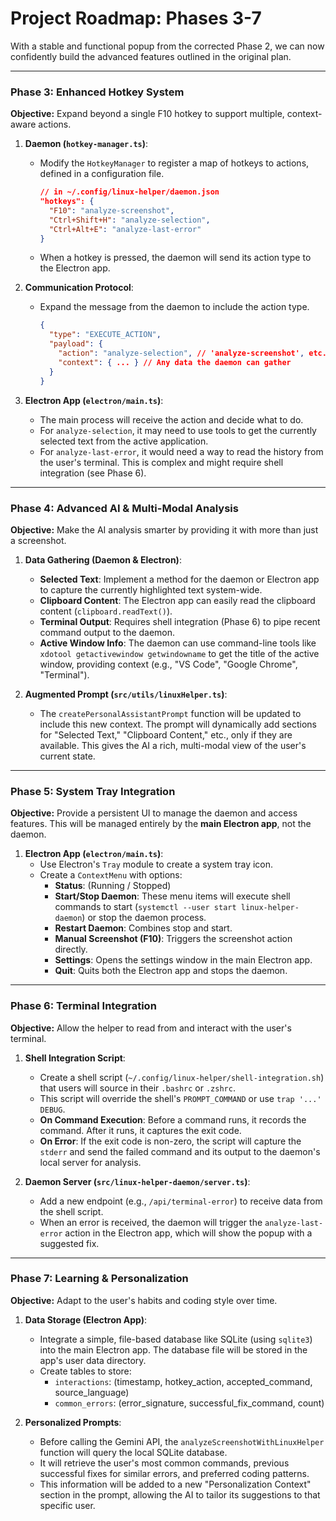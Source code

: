 # Project Roadmap: Phases 3-7

With a stable and functional popup from the corrected Phase 2, we can now confidently build the advanced features outlined in the original plan.

---

### **Phase 3: Enhanced Hotkey System**

**Objective:** Expand beyond a single F10 hotkey to support multiple, context-aware actions.

1.  **Daemon (`hotkey-manager.ts`)**:
    * Modify the `HotkeyManager` to register a map of hotkeys to actions, defined in a configuration file.
        ```json
        // in ~/.config/linux-helper/daemon.json
        "hotkeys": {
          "F10": "analyze-screenshot",
          "Ctrl+Shift+H": "analyze-selection",
          "Ctrl+Alt+E": "analyze-last-error"
        }
        ```
    * When a hotkey is pressed, the daemon will send its action type to the Electron app.

2.  **Communication Protocol**:
    * Expand the message from the daemon to include the action type.
        ```json
        {
          "type": "EXECUTE_ACTION",
          "payload": {
            "action": "analyze-selection", // 'analyze-screenshot', etc.
            "context": { ... } // Any data the daemon can gather
          }
        }
        ```

3.  **Electron App (`electron/main.ts`)**:
    * The main process will receive the action and decide what to do.
    * For `analyze-selection`, it may need to use tools to get the currently selected text from the active application.
    * For `analyze-last-error`, it would need a way to read the history from the user's terminal. This is complex and might require shell integration (see Phase 6).

---

### **Phase 4: Advanced AI & Multi-Modal Analysis**

**Objective:** Make the AI analysis smarter by providing it with more than just a screenshot.

1.  **Data Gathering (Daemon & Electron)**:
    * **Selected Text**: Implement a method for the daemon or Electron app to capture the currently highlighted text system-wide.
    * **Clipboard Content**: The Electron app can easily read the clipboard content (`clipboard.readText()`).
    * **Terminal Output**: Requires shell integration (Phase 6) to pipe recent command output to the daemon.
    * **Active Window Info**: The daemon can use command-line tools like `xdotool getactivewindow getwindowname` to get the title of the active window, providing context (e.g., "VS Code", "Google Chrome", "Terminal").

2.  **Augmented Prompt (`src/utils/linuxHelper.ts`)**:
    * The `createPersonalAssistantPrompt` function will be updated to include this new context. The prompt will dynamically add sections for "Selected Text," "Clipboard Content," etc., only if they are available. This gives the AI a rich, multi-modal view of the user's current state.

---

### **Phase 5: System Tray Integration**

**Objective:** Provide a persistent UI to manage the daemon and access features. This will be managed entirely by the **main Electron app**, not the daemon.

1.  **Electron App (`electron/main.ts`)**:
    * Use Electron's `Tray` module to create a system tray icon.
    * Create a `ContextMenu` with options:
        * **Status**: (Running / Stopped)
        * **Start/Stop Daemon**: These menu items will execute shell commands to start (`systemctl --user start linux-helper-daemon`) or stop the daemon process.
        * **Restart Daemon**: Combines stop and start.
        * **Manual Screenshot (F10)**: Triggers the screenshot action directly.
        * **Settings**: Opens the settings window in the main Electron app.
        * **Quit**: Quits both the Electron app and stops the daemon.

---

### **Phase 6: Terminal Integration**

**Objective:** Allow the helper to read from and interact with the user's terminal.

1.  **Shell Integration Script**:
    * Create a shell script (`~/.config/linux-helper/shell-integration.sh`) that users will source in their `.bashrc` or `.zshrc`.
    * This script will override the shell's `PROMPT_COMMAND` or use `trap '...' DEBUG`.
    * **On Command Execution**: Before a command runs, it records the command. After it runs, it captures the exit code.
    * **On Error**: If the exit code is non-zero, the script will capture the `stderr` and send the failed command and its output to the daemon's local server for analysis.

2.  **Daemon Server (`src/linux-helper-daemon/server.ts`)**:
    * Add a new endpoint (e.g., `/api/terminal-error`) to receive data from the shell script.
    * When an error is received, the daemon will trigger the `analyze-last-error` action in the Electron app, which will show the popup with a suggested fix.

---

### **Phase 7: Learning & Personalization**

**Objective:** Adapt to the user's habits and coding style over time.

1.  **Data Storage (Electron App)**:
    * Integrate a simple, file-based database like SQLite (using `sqlite3`) into the main Electron app. The database file will be stored in the app's user data directory.
    * Create tables to store:
        * `interactions`: (timestamp, hotkey_action, accepted_command, source_language)
        * `common_errors`: (error_signature, successful_fix_command, count)

2.  **Personalized Prompts**:
    * Before calling the Gemini API, the `analyzeScreenshotWithLinuxHelper` function will query the local SQLite database.
    * It will retrieve the user's most common commands, previous successful fixes for similar errors, and preferred coding patterns.
    * This information will be added to a new "Personalization Context" section in the prompt, allowing the AI to tailor its suggestions to that specific user.

